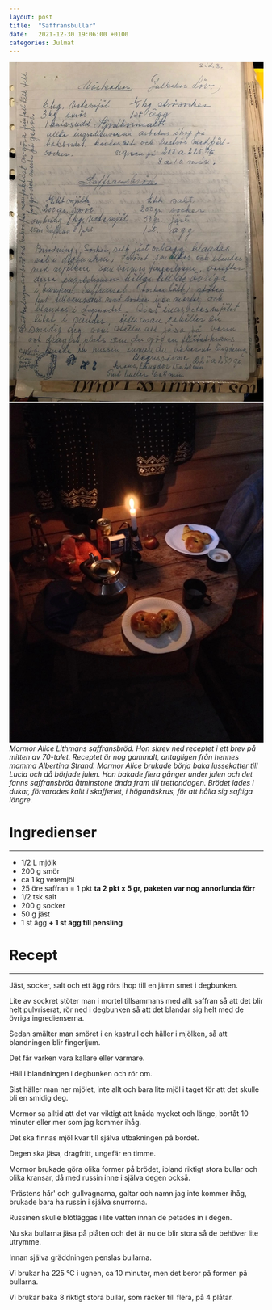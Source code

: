 ```yaml
---
layout: post
title:  "Saffransbullar"
date:   2021-12-30 19:06:00 +0100
categories: Julmat
---
```


<div class="img-container">
  <img src="/assets/pictures/saffransbullar_1.jpg" class="img-w-50" alt="Foto av receptet så som nedskrivet av Alice">
  <img src="/assets/pictures/saffransbullar_2.jpg" class="img-w-50" alt="Halvätna saffransbullar">
</div>

<em>
Mormor Alice Lithmans saffransbröd.
Hon skrev ned receptet i ett brev på mitten av 70-talet.
Receptet är nog gammalt, antagligen från hennes mamma Albertina Strand.
</em>

<em>
Mormor Alice brukade börja baka lussekatter till Lucia och då började julen.
Hon bakade flera gånger under julen och det fanns saffransbröd åtminstone ända fram till trettondagen.
Brödet lades i dukar, förvarades kallt i skafferiet, i höganäskrus, för att hålla sig saftiga längre.
</em>

# Ingredienser

---

- 1/2  L mjölk
- 200 g smör
- ca 1 kg vetemjöl
- 25 öre saffran = 1 pkt **ta 2 pkt x 5 gr, paketen var nog annorlunda förr**
- 1/2 tsk salt
- 200 g socker
- 50 g jäst
- 1 st ägg **+ 1 st ägg till pensling**

# Recept

---

Jäst, socker, salt och ett ägg rörs ihop till en jämn smet i degbunken.

Lite av sockret stöter man i mortel tillsammans med allt saffran så att det blir helt pulvriserat,
rör ned i degbunken så att det blandar sig helt med de övriga ingredienserna.

Sedan smälter man smöret i en kastrull och häller i mjölken, så att blandningen blir fingerljum.

Det får varken vara kallare eller varmare.

Häll i blandningen i degbunken och rör om.

Sist häller man ner mjölet, inte allt och bara lite mjöl i taget för att det skulle bli en smidig deg.

Mormor sa alltid att det var viktigt att knåda mycket och länge, bortåt 10 minuter eller mer som jag kommer ihåg.

Det ska finnas mjöl kvar till själva utbakningen på bordet.

Degen ska jäsa, dragfritt, ungefär en timme.

Mormor brukade göra olika former på brödet, ibland riktigt stora bullar och olika kransar, då med russin inne i själva degen också.

'Prästens hår' och gullvagnarna, galtar och namn jag inte kommer ihåg, brukade bara ha russin i själva snurrorna.

Russinen skulle blötläggas i lite vatten innan de petades in i degen.

Nu ska bullarna jäsa på plåten och det är nu de blir stora så de behöver lite utrymme.

Innan själva gräddningen penslas bullarna.

Vi brukar ha 225 °C i ugnen, ca 10 minuter, men det beror på formen på bullarna.

Vi brukar baka 8 riktigt stora bullar, som räcker till flera, på 4 plåtar.
